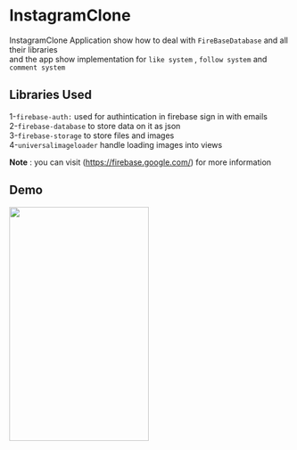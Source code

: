 # InstagramClone
InstagramClone Application show how to deal with `FireBaseDatabase` and all their libraries <br />
and the app show implementation for `like system` , `follow system` and `comment system` 

## Libraries Used
1-`firebase-auth:`  used for authintication in firebase sign in with emails <br />
2-`firebase-database` to store data on it as json <br />
3-`firebase-storage` to store files and images  <br />
4-`universalimageloader` handle loading images into views <br />



**Note** : you can visit (https://firebase.google.com/)  for more information 

## Demo
<p float="left">
<img src="https://github.com/ShamsEldeenAnd/InstgramClone/blob/master/images/ezgif.com-video-to-gif.gif" width="250" height="420" />
</p>

